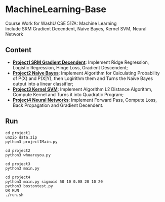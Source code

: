 # MachineLearning-Base
Course Work for WashU CSE 517A: Machine Learning  
Include SRM Gradient Decendent, Naive Bayes, Kernel SVM, Neural Network

## Content
* **[Project1 SRM Gradient Decendent](https://classes.cec.wustl.edu/~SEAS-SVC-CSE517A/sp20/projects/01SRM.html)**: Implement Ridge Regression, Logistic Regression, Hinge Loss, Gradient Descendent;
* **[Project2 Naive Bayes](https://classes.cec.wustl.edu/~SEAS-SVC-CSE517A/sp20/projects/02NaiveBayes.html)**: Implement Algorithm for Calculating Probability of P(X) and P(X|Y), then Logirithm them and Turns the Naïve Bayes output into a linear classifier;
* **[Project3 Kernel SVM](https://classes.cec.wustl.edu/~SEAS-SVC-CSE517A/sp20/projects/03kernelsvms.html)**: Implement Algorithm L2 Distance Algorithm, Compute Kernel and Turns it into Quadratic Program;
* **[Project4 Neural Networks](https://classes.cec.wustl.edu/~SEAS-SVC-CSE517A/sp20/projects/04Neuralnetworks.html)**: Implement Forward Pass, Compute Loss, Back Propagation and Gradient Decendent.

## Run
```
cd project1
unzip data.zip
python3 project1Main.py
```
```
cd project2
python3 whoareyou.py
```
```
cd project3
python3 main.py
```
```
cd project4
python3 main.py sigmoid 50 10 0.08 20 10 20
python3 bostontest.py
OR RUN
./run.sh
```
